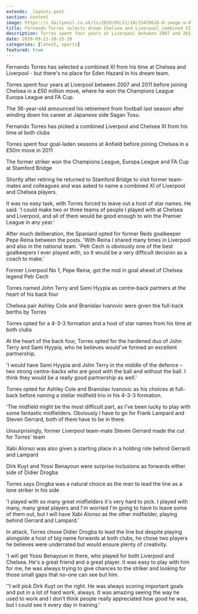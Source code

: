 ```yaml
---
extends: _layouts.post
section: content
image: https://i.dailymail.co.uk/1s/2020/09/21/10/33429616-0-image-a-47_1600679787530.jpg 
title: Fernando Torres selects dream Chelsea and Liverpool combined XI but theres no place for Eden Hazard 
description: Torres spent four years at Liverpool between 2007 and 2011 before joining Chelsea in a £50 million move and picked a host of star names in his dream team, while also opting for some surprise choices. 
date: 2020-09-21-10-25-30 
categories: [latest, sports] 
featured: true 
--- 
```

Fernando Torres has selected a combined XI from his time at Chelsea and Liverpool - but there's no place for Eden Hazard in his dream team.

Torres spent four years at Liverpool between 2007 and 2011 before joining Chelsea in a £50 million move, where he won the Champions League Europa League and FA Cup.

The 36-year-old announced his retirement from football last season after winding down his career at Japanese side Sagan Tosu. 

Fernando Torres has picked a combined Liverpool and Chelsea XI from his time at both clubs

Torres spent four goal-laden seasons at Anfield before joining Chelsea in a £50m move in 2011

The former striker won the Champions League, Europa League and FA Cup at Stamford Bridge

Shortly after retiring he returned to Stamford Bridge to visit former team-mates and colleagues and was asked to name a combined XI of Liverpool and Chelsea players.

It was no easy task, with Torres forced to leave out a host of star names. He said: 'I could make two or three teams of people I played with at Chelsea and Liverpool, and all of them would be good enough to win the Premier League in any year.'

After much deliberation, the Spaniard opted for former Reds goalkeeper Pepe Reina between the posts. 'With Reina I shared many times in Liverpool and also in the national team. 'Petr Cech is obviously one of the best goalkeepers I ever played with, so it would be a very difficult decision as a coach to make.' 

Former Liverpool No 1, Pepe Reina, got the nod in goal ahead of Chelsea legend Petr Cech

Torres named John Terry and Sami Hyypia as centre-back partners at the heart of his back four 

Chelsea pair Ashley Cole and Branislav Ivanovic were given the full-back berths by Torres

Torres opted for a 4-3-3 formation and a host of star names from his time at both clubs

At the heart of the back four, Torres opted for the hardened duo of John Terry and Sami Hyypia, who he believes would've formed an excellent partnership.

'I would have Sami Hyypia and John Terry in the middle of the defence – two strong centre-backs who are good with the ball and without the ball. I think they would be a really good partnership as well.' 

Torres opted for Ashley Cole and Branislav Ivanovic as his choices at full-back before naming a stellar midfield trio in his 4-3-3 formation.

'The midfield might be the most difficult part, as I've been lucky to play with some fantastic midfielders. Obviously I have to go for Frank Lampard and Steven Gerrard, both of them have to be in there.

Unsurprisingly, former Liverpool team-mate Steven Gerrard made the cut for Torres' team

Xabi Alonso was also given a starting place in a holding role behind Gerrard and Lampard

Dirk Kuyt and Yossi Benayoun were surprise inclusions as forwards either side of Didier Drogba

Torres says Drogba was a natural choice as the man to lead the line as a lone striker in his side

'I played with so many great midfielders it's very hard to pick. I played with many, many great players and I'm worried I'm going to have to leave some of them out, but I will have Xabi Alonso as the other midfielder, playing behind Gerrard and Lampard.'

In attack, Torres chose Didier Drogba to lead the line but despite playing alongside a host of big name forwards at both clubs, he chose two players he believes were underrated but would ensure plenty of creativity.

'I will get Yossi Benayoun in there, who played for both Liverpool and Chelsea. He's a great friend and a great player. It was easy to play with him for me, he was always trying to give chances to the striker and looking for those small gaps that no-one can see but him.

''I will pick Dirk Kuyt on the right. He was always scoring important goals and put in a lot of hard work, always. It was amazing seeing the way he used to work and I don't think people really appreciated how good he was, but I could see it every day in training.' 

